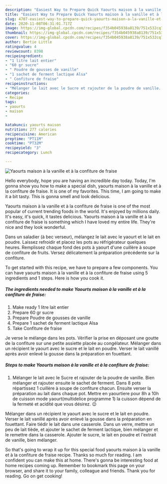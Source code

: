```yaml
---
description: "Easiest Way to Prepare Quick Yaourts maison à la vanille et à la confiture de fraise"
title: "Easiest Way to Prepare Quick Yaourts maison à la vanille et à la confiture de fraise"
slug: 4707-easiest-way-to-prepare-quick-yaourts-maison-a-la-vanille-et-a-la-confiture-de-fraise
date: 2020-11-08T06:31:01.717Z
image: https://img-global.cpcdn.com/recipes/f354b045938a8139/751x532cq70/yaourts-maison-a-la-vanille-et-a-la-confiture-de-fraise-photo-principale-de-la-recette.jpg
thumbnail: https://img-global.cpcdn.com/recipes/f354b045938a8139/751x532cq70/yaourts-maison-a-la-vanille-et-a-la-confiture-de-fraise-photo-principale-de-la-recette.jpg
cover: https://img-global.cpcdn.com/recipes/f354b045938a8139/751x532cq70/yaourts-maison-a-la-vanille-et-a-la-confiture-de-fraise-photo-principale-de-la-recette.jpg
author: Bertie Little
ratingvalue: 4
reviewcount: 8398
recipeingredient:
- "1 litre lait entier"
- "60 gr sucre"
- " Poudre de gousses de vanille"
- "1 sachet de ferment lactique Alsa"
- " Confiture de fraise"
recipeinstructions:
- "Mélanger le lait avec le Sucre et rajouter de la poudre de vanille. Bien mélanger et rajouter ensuite le sachet de ferment. Dans 8 pots répartissez 1 cuillère à soupe de confiture chacun. Ensuite verser la préparation au lait dans chaque pot. Mettre en yaourtiere pour 8h a 10h de cuisson mode yaourt(multidelice programme 1) la cuisson dépend de la fermeté et acidité que vous désirez. 😉"
categories:
- Recipe
tags:
- yaourts
- maison
- 

katakunci: yaourts maison  
nutrition: 277 calories
recipecuisine: American
preptime: "PT11M"
cooktime: "PT32M"
recipeyield: "3"
recipecategory: Lunch

---
```



![Yaourts maison à la vanille et à la confiture de fraise](https://img-global.cpcdn.com/recipes/f354b045938a8139/751x532cq70/yaourts-maison-a-la-vanille-et-a-la-confiture-de-fraise-photo-principale-de-la-recette.jpg)

Hello everybody, hope you are having an incredible day today. Today, I'm gonna show you how to make a special dish, yaourts maison à la vanille et à la confiture de fraise. It is one of my favorites. This time, I am going to make it a bit tasty. This is gonna smell and look delicious.

Yaourts maison à la vanille et à la confiture de fraise is one of the most popular of current trending foods in the world. It's enjoyed by millions daily. It's easy, it's quick, it tastes delicious. Yaourts maison à la vanille et à la confiture de fraise is something which I have loved my entire life. They're nice and they look wonderful.

Dans un saladier (à bec verseur), mélangez le lait avec le yaourt et le lait en poudre. Laissez refroidir et placez les pots au réfrigérateur quelques heures. Remplissez chaque fond des pots à yaourt d&#39;une cuillère à soupe de confiture de fruits. Versez délicatement la préparation précédente sur la confiture.


To get started with this recipe, we have to prepare a few components. You can have yaourts maison à la vanille et à la confiture de fraise using 5 ingredients and 1 steps. Here is how you cook it.

<!--inarticleads1-->

##### The ingredients needed to make Yaourts maison à la vanille et à la confiture de fraise:

1. Make ready 1 litre lait entier
1. Prepare 60 gr sucre
1. Prepare  Poudre de gousses de vanille
1. Prepare 1 sachet de ferment lactique Alsa
1. Take  Confiture de fraise


Je verse le mélange dans les pots. Vérifier la prise en déposant une goutte de la confiture sur une petite assiette placée au congélateur. Mélanger dans un récipient le yaourt avec le sucre et le lait en poudre. Verser le lait vanillé après avoir enlevé la gousse dans la préparation en fouettant. 

<!--inarticleads2-->

##### Steps to make Yaourts maison à la vanille et à la confiture de fraise:

1. Mélanger le lait avec le Sucre et rajouter de la poudre de vanille. Bien mélanger et rajouter ensuite le sachet de ferment. Dans 8 pots répartissez 1 cuillère à soupe de confiture chacun. Ensuite verser la préparation au lait dans chaque pot. Mettre en yaourtiere pour 8h a 10h de cuisson mode yaourt(multidelice programme 1) la cuisson dépend de la fermeté et acidité que vous désirez. 😉


Mélanger dans un récipient le yaourt avec le sucre et le lait en poudre. Verser le lait vanillé après avoir enlevé la gousse dans la préparation en fouettant. Faire tiédir le lait dans une casserole. Dans un verre, mettre un peu de lait tiède, et ajouter le sachet de ferment lactique, bien mélanger et le remettre dans la casserole. Ajouter le sucre, le lait en poudre et l&#39;extrait de vanille, bien mélanger. 

So that's going to wrap it up for this special food yaourts maison à la vanille et à la confiture de fraise recipe. Thanks so much for reading. I am confident you can make this at home. There's gonna be interesting food at home recipes coming up. Remember to bookmark this page on your browser, and share it to your family, colleague and friends. Thank you for reading. Go on get cooking!
